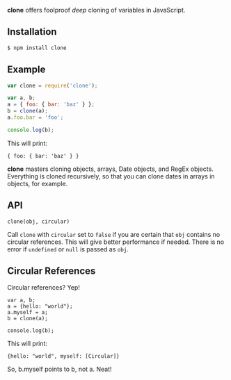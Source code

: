 **clone** offers foolproof _deep_ cloning of variables in JavaScript.

## Installation
```bash
$ npm install clone
```

## Example

```javascript
var clone = require('clone');

var a, b;
a = { foo: { bar: 'baz' } };
b = clone(a);
a.foo.bar = 'foo';

console.log(b);
```

This will print:

```
{ foo: { bar: 'baz' } }
```

**clone** masters cloning objects, arrays, Date objects, and RegEx objects.
Everything is cloned recursively, so that you can clone dates in arrays in
objects, for example.

## API

`clone(obj, circular)`

Call `clone` with `circular` set to `false` if you are certain that `obj`
contains no circular references. This will give better performance if needed.
There is no error if `undefined` or `null` is passed as `obj`.

## Circular References

Circular references? Yep!

```
var a, b;
a = {hello: "world"};
a.myself = a;
b = clone(a);

console.log(b);
```

This will print:

```
{hello: "world", myself: [Circular]}
```

So, b.myself points to b, not a. Neat!

